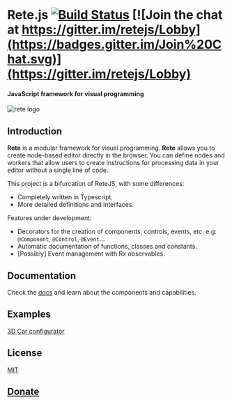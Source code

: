Rete.js  [![Build Status](https://travis-ci.org/retejs/rete.svg?branch=master)](https://travis-ci.org/retejs/rete) 
[![Join the chat at https://gitter.im/retejs/Lobby](https://badges.gitter.im/Join%20Chat.svg)](https://gitter.im/retejs/Lobby)
====
#### JavaScript framework for visual programming

![rete logo](https://i.imgur.com/rydGu6B.png)

Introduction
----
**Rete** is a modular framework for visual programming. **Rete** allows you to create node-based editor directly in the browser. You can define nodes and workers that allow users to create instructions for processing data in your editor without a single line of code.

This project is a bifurcation of ReteJS, with some differences:
- Completely written in Typescript.
- More detailed definitions and interfaces.

Features under development:
- Decorators for the creation of components, controls, events, etc. e.g: `@Component`, `@Control`, `@Event`...
- Automatic documentation of functions, classes and constants.
- [Possibly] Event management with Rx observables.

Documentation
----
Check the [docs](https://rete.readthedocs.io/en/latest/) and learn about the components and capabilities.

Examples
----

[3D Car configurator](https://codesandbox.io/embed/9jp88p1jpy?view=preview)

License
----
[MIT](http://opensource.org/licenses/MIT)

[Donate](http://rete.js.org/#support)
---
